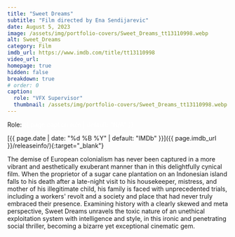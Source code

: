 ```yaml
---
title: "Sweet Dreams"
subtitle: "Film directed by Ena Sendijarevic"
date: August 5, 2023
image: /assets/img/portfolio-covers/Sweet_Dreams_tt13110998.webp
alt: Sweet_Dreams
category: Film
imdb_url: https://www.imdb.com/title/tt13110998
video_url: 
homepage: true
hidden: false
breakdown: true
# order: 0
caption:
  role: "VFX Supervisor"
  thumbnail: /assets/img/portfolio-covers/Sweet_Dreams_tt13110998.webp
---
```

Role: <span style="color:white">{{ page.caption.role | default: "N/A" }}</span>

[{{ page.date | date: "%d %B %Y" | default: "IMDb" }}]({{ page.imdb_url }}/releaseinfo/){:target="_blank"}

The demise of European colonialism has never been captured in a more vibrant and aesthetically exuberant manner than in this delightfully cynical film. When the proprietor of a sugar cane plantation on an Indonesian island falls to his death after a late-night visit to his housekeeper, mistress, and mother of his illegitimate child, his family is faced with unprecedented trials, including a workers' revolt and a society and place that had never truly embraced their presence. Examining history with a clearly skewed and meta perspective, Sweet Dreams unravels the toxic nature of an unethical exploitation system with intelligence and style, in this ironic and penetrating social thriller, becoming a bizarre yet exceptional cinematic gem.
